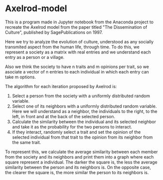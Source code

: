 # Axelrod-model
This is a program made in Jupyter notebook from the Anaconda project to recreate the Axelrod model from the paper titled "The Dissemination of Culture", published by SagePublications on 1997.

Here we try to analyze the evolution of culture, understood as any socially transmited aspect from the human life, through time. To do this, we represent a society as a matrix with real entries and we understand each entry as a person or a village.

Also we think the society to have n traits and m opinions per trait, so we asociate a vector of n entries to each individual in which each entry can take m options.

The algorithm for each iteration proposed by Axelrod is:
  1) Select a person from the society with a uniformly distributed random variable.
  2) Select one of its neighbors with a uniformly distributed random variable. Here we will understand as a neighbor, the individuals to the right, to the left, in front and at the back of the selected person.
  3) Calculate the similarity between the individual and its selected neighbor and take it as the probability for the two persons to interact.
  4) If they interact, randomly select a trait and set the opinion of the selected individual from that trait to the opinion from its neighbor from the same trait.
  
To represent this, we calculate the average similarity between each member from the society and its neighbors and print them into a graph where each square represent a individual. The darker the square is, the less the average similarity between the person and its neighbors is. On the opposite case, the clearer the square is, the more similar the person to its neighbors is.
